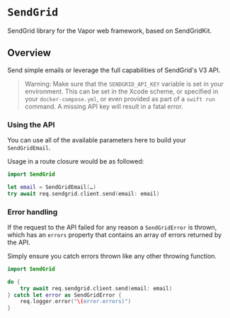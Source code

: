 # ``SendGrid``

SendGrid library for the Vapor web framework, based on SendGridKit.

## Overview

Send simple emails or leverage the full capabilities of SendGrid's V3 API.

> Warning:  Make sure that the `SENDGRID_API_KEY` variable is set in your environment.
This can be set in the Xcode scheme, or specified in your `docker-compose.yml`, or even provided as part of a `swift run` command.
A missing API key will result in a fatal error.

### Using the API

You can use all of the available parameters here to build your `SendGridEmail`.

Usage in a route closure would be as followed:

```swift
import SendGrid

let email = SendGridEmail(…)
try await req.sendgrid.client.send(email: email)
```

### Error handling

If the request to the API failed for any reason a `SendGridError` is thrown, which has an `errors` property that contains an array of errors returned by the API.

Simply ensure you catch errors thrown like any other throwing function.

```swift
import SendGrid

do {
    try await req.sendgrid.client.send(email: email)
} catch let error as SendGridError {
    req.logger.error("\(error.errors)")
}
```
